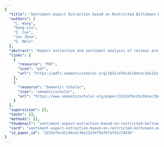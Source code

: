 ```yaml
---
{
  "title": "Sentiment-Aspect Extraction based on Restricted Boltzmann Machines",
  "authors": [
    "L. Wang",
    "Kang Liu",
    "Z. Cao",
    "Jun Zhao",
    "G. Melo"
  ],
  "abstract": "Aspect extraction and sentiment analysis of reviews are both important tasks in opinion mining. We propose a novel sentiment and aspect extraction model based on Restricted Boltzmann Machines to jointly address these two tasks in an unsupervised setting. This model reflects the generation process of reviews by introducing a heterogeneous structure into the hidden layer and incorporating informative priors. Experiments show that our model outperforms previous state-of-the-art methods.",
  "links": [
    {
      "resource": "PDF",
      "icon": "pdf",
      "url": "https://pdfs.semanticscholar.org/1b32/efbcd1c84cec3be12afe79a7bfafd137443b.pdf"
    },
    {
      "resource": "Semantic Scholar",
      "icon": "semanticscholar",
      "url": "https://www.semanticscholar.org/paper/1b32efbcd1c84cec3be12afe79a7bfafd137443b"
    }
  ],
  "supervision": [],
  "tasks": [],
  "methods": [],
  "thumbnail": "sentiment-aspect-extraction-based-on-restricted-boltzmann-machines-thumb.jpg",
  "card": "sentiment-aspect-extraction-based-on-restricted-boltzmann-machines-card.jpg",
  "s2_paper_id": "1b32efbcd1c84cec3be12afe79a7bfafd137443b"
}
---
```


